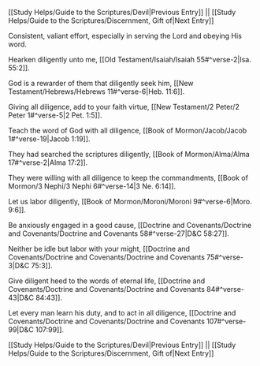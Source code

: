 [[Study Helps/Guide to the Scriptures/Devil|Previous Entry]]  ||  [[Study Helps/Guide to the Scriptures/Discernment, Gift of|Next Entry]]

 Consistent, valiant effort, especially in serving the Lord and obeying His word.

 Hearken diligently unto me, [[Old Testament/Isaiah/Isaiah 55#^verse-2|Isa. 55:2]].

 God is a rewarder of them that diligently seek him, [[New Testament/Hebrews/Hebrews 11#^verse-6|Heb. 11:6]].

 Giving all diligence, add to your faith virtue, [[New Testament/2 Peter/2 Peter 1#^verse-5|2 Pet. 1:5]].

 Teach the word of God with all diligence, [[Book of Mormon/Jacob/Jacob 1#^verse-19|Jacob 1:19]].

 They had searched the scriptures diligently, [[Book of Mormon/Alma/Alma 17#^verse-2|Alma 17:2]].

 They were willing with all diligence to keep the commandments, [[Book of Mormon/3 Nephi/3 Nephi 6#^verse-14|3 Ne. 6:14]].

 Let us labor diligently, [[Book of Mormon/Moroni/Moroni 9#^verse-6|Moro. 9:6]].

 Be anxiously engaged in a good cause, [[Doctrine and Covenants/Doctrine and Covenants/Doctrine and Covenants 58#^verse-27|D&C 58:27]].

 Neither be idle but labor with your might, [[Doctrine and Covenants/Doctrine and Covenants/Doctrine and Covenants 75#^verse-3|D&C 75:3]].

 Give diligent heed to the words of eternal life, [[Doctrine and Covenants/Doctrine and Covenants/Doctrine and Covenants 84#^verse-43|D&C 84:43]].

 Let every man learn his duty, and to act in all diligence, [[Doctrine and Covenants/Doctrine and Covenants/Doctrine and Covenants 107#^verse-99|D&C 107:99]].

[[Study Helps/Guide to the Scriptures/Devil|Previous Entry]]  ||  [[Study Helps/Guide to the Scriptures/Discernment, Gift of|Next Entry]]